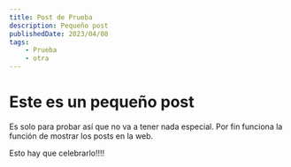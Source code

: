 ```yaml
---
title: Post de Prueba
description: Pequeño post
publishedDate: 2023/04/08
tags:
    - Prueba
    - otra
---
```


# Este es un pequeño post

Es solo para probar así que no va a tener nada especial.
Por fin funciona la función de mostrar los posts en la web.

Esto hay que celebrarlo!!!!